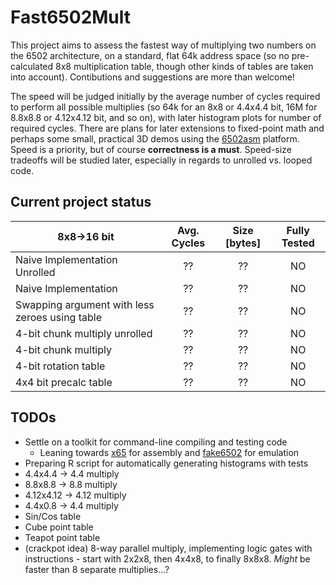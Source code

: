 Fast6502Mult
============

This project aims to assess the fastest way of multiplying two numbers on the 6502 architecture, on a standard, flat 64k address space (so no pre-calculated 8x8 multiplication table, though other kinds of tables are taken into account). Contibutions and suggestions are more than welcome!

The speed will be judged initially by the average number of cycles required to perform all possible multiplies (so 64k for an 8x8 or 4.4x4.4 bit, 16M for 8.8x8.8 or 4.12x4.12 bit, and so on), with later histogram plots for number of required cycles. There are plans for later extensions to fixed-point math and perhaps some small, practical 3D demos using the [6502asm](www.6502asm.com) platform. Speed is a priority, but of course **correctness is a must**. Speed-size tradeoffs will be studied later, especially in regards to unrolled vs. looped code.

Current project status
----------------------

| 8x8->16 bit   | Avg. Cycles  | Size [bytes] | Fully Tested |
| ------------- |:------------:|:------------:|:------------:|
| Naive Implementation Unrolled | ?? | ?? | NO |
| Naive Implementation | ?? | ?? | NO |
| Swapping argument with less zeroes using table | ?? | ?? | NO |
| 4-bit chunk multiply unrolled | ?? | ?? | NO |
| 4-bit chunk multiply | ?? | ?? | NO |
| 4-bit rotation table | ?? | ?? | NO |
| 4x4 bit precalc table | ?? | ?? | NO |

TODOs
-----

* Settle on a toolkit for command-line compiling and testing code
  * Leaning towards [x65](https://github.com/sakrac/x65) for assembly and [fake6502](http://rubbermallet.org/fake6502.c) for emulation
* Preparing R script for automatically generating histograms with tests
* 4.4x4.4 -> 4.4 multiply
* 8.8x8.8 -> 8.8 multiply
* 4.12x4.12 -> 4.12 multiply
* 4.4x0.8 -> 4.4 multiply
* Sin/Cos table
* Cube point table
* Teapot point table
* (crackpot idea) 8-way parallel multiply, implementing logic gates with instructions - start with 2x2x8, then 4x4x8, to finally 8x8x8. *Might* be faster than 8 separate multiplies…?
